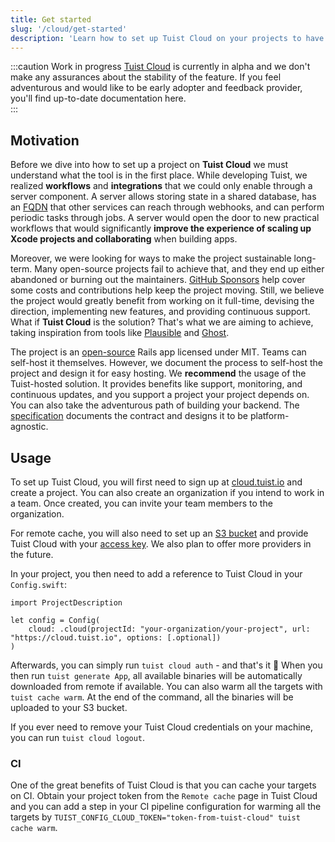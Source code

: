 ```yaml
---
title: Get started
slug: '/cloud/get-started'
description: 'Learn how to set up Tuist Cloud on your projects to have access to new workflows and integrations.'
---
```


:::caution Work in progress
[Tuist Cloud](https://cloud.tuist.io) is currently in alpha and we don't make any assurances about the stability of the feature.
If you feel adventurous and would like to be early adopter and feedback provider, 
you'll find up-to-date documentation here.  
:::

## Motivation

Before we dive into how to set up a project on **Tuist Cloud** we must understand what the tool is in the first place.
While developing Tuist,
we realized **workflows** and **integrations** that we could only enable through a server component.
A server allows storing state in a shared database,
has an [FQDN](https://en.wikipedia.org/wiki/Fully_qualified_domain_name) that other services can reach through webhooks,
and can perform periodic tasks through jobs.
A server would open the door to new practical workflows that would significantly **improve the experience of scaling up Xcode projects and collaborating** when building apps.

Moreover,
we were looking for ways to make the project sustainable long-term.
Many open-source projects fail to achieve that, 
and they end up either abandoned or burning out the maintainers.
[GitHub Sponsors](https://github.com/sponsors/tuist) help cover some costs and contributions help keep the project moving.
Still, we believe the project would greatly benefit from working on it full-time, 
devising the direction,
implementing new features,
and providing continuous support.
What if **Tuist Cloud** is the solution?
That's what we are aiming to achieve, 
taking inspiration from tools like [Plausible](https://plausible.io/) and [Ghost](https://ghost.org/).

The project is an [open-source](https://github.com/tuist/tuist/tree/main/projects/cloud) Rails app licensed under MIT.
Teams can self-host it themselves.
However, 
we document the process to self-host the project and design it for easy hosting.
We **recommend** the usage of the Tuist-hosted solution.
It provides benefits like support, monitoring, and continuous updates,
and you support a project your project depends on.
You can also take the adventurous path of building your backend.
The [specification](cloud/specification.md) documents the contract and designs it to be platform-agnostic.

## Usage

To set up Tuist Cloud, you will first need to sign up at [cloud.tuist.io](https://cloud.tuist.io) and create a project. You can also create an organization if you intend to work in a team. Once created, you can invite your team members to the organization.

For remote cache, you will also need to set up an [S3 bucket](https://aws.amazon.com/s3/) and provide Tuist Cloud with your [access key](https://docs.aws.amazon.com/powershell/latest/userguide/pstools-appendix-sign-up.html). We also plan to offer more providers in the future.

In your project, you then need to add a reference to Tuist Cloud in your `Config.swift`:
```
import ProjectDescription

let config = Config(
    cloud: .cloud(projectId: "your-organization/your-project", url: "https://cloud.tuist.io", options: [.optional])
)
```

Afterwards, you can simply run `tuist cloud auth` - and that's it 🎉  When you then run `tuist generate App`, all available binaries will be automatically downloaded from remote if available. You can also warm all the targets with `tuist cache warm`. At the end of the command, all the binaries will be uploaded to your S3 bucket.

If you ever need to remove your Tuist Cloud credentials on your machine, you can run `tuist cloud logout`.

### CI

One of the great benefits of Tuist Cloud is that you can cache your targets on CI. Obtain your project token from the `Remote cache` page in Tuist Cloud and you can add a step in your CI pipeline configuration for warming all the targets by `TUIST_CONFIG_CLOUD_TOKEN="token-from-tuist-cloud" tuist cache warm`.
